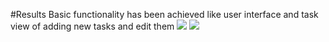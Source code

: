 #Results
Basic functionality has been achieved like user interface and task view of adding new tasks and edit them
![](https://i.imgur.com/DHkrXWi.png)
![](https://i.imgur.com/yzREQdm.png)


